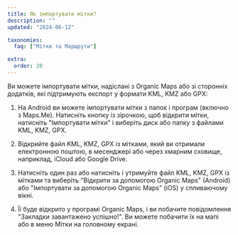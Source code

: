 ```yaml
---
title: Як імпортувати мітки?
description: ""
updated: "2024-06-12"

taxonomies:
  faq: ["Мітки та Маршрути"]

extra:
  order: 20
---
```


Ви можете імпортувати мітки, надіслані з Organic Maps або зі сторонніх додатків, які підтримують експорт у формати KML, KMZ або GPX:

1. На Android ви можете імпортувати мітки з папок і програм (включно з Maps.Me). Натисніть кнопку із зірочкою, щоб відкрити мітки, натисніть "Імпортувати мітки" і виберіть диск або папку з файлами KML, KMZ, GPX.

2. Відкрийте файл KML, KMZ, GPX із мітками, який ви отримали електронною поштою, в месенджері або через хмарним сховище, наприклад, iCloud або Google Drive.

3. Натисніть один раз або натисніть і утримуйте файл KML, KMZ, GPX із мітками та виберіть "Відкрити за допомогою Organic Maps" (Android) або "Імпортувати за допомогою Organic Maps" (iOS) у спливаючому вікні.

4. Її буде відкрито у програмі Organic Maps, і ви побачите повідомлення "Закладки завантажено успішно!". Ви можете побачити їх на мапі або в меню Мітки на головному екрані.
